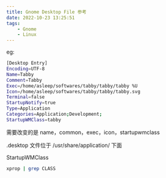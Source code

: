```yaml
---
title: Gnome Desktop File 参考 
date: 2022-10-23 13:25:51
tags:
	- Gnome
	- Linux
---
```


eg:

```bash
[Desktop Entry]
Encoding=UTF-8
Name=Tabby
Comment=Tabby
Exec=/home/asleep/softwares/tabby/tabby/tabby %U
Icon=/home/asleep/softwares/tabby/tabby/tabby.svg
Terminal=false
StartupNotify=true
Type=Application
Categories=Application;Development;
StartupWMClass=tabby
```

需要改变的是 name，common，exec，icon，startupwmclass

.desktop 文件位于 /usr/share/application/ 下面

StartupWMClass

```bash
xprop | grep CLASS
```
